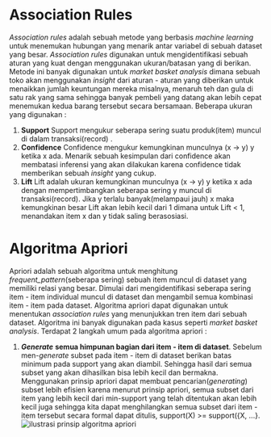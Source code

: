 # Association Rules
*Association rules* adalah sebuah metode yang berbasis *machine learning* untuk menemukan hubungan yang menarik antar variabel di sebuah dataset yang besar. *Association rules* digunakan untuk mengidentifikasi sebuah aturan yang kuat dengan menggunakan ukuran/batasan yang di berikan. Metode ini banyak digunakan untuk *market basket analysis* dimana sebuah toko akan menggunakan *insight* dari aturan - aturan yang diberikan untuk menaikkan jumlah keuntungan mereka misalnya, menaruh teh dan gula di satu rak yang sama sehingga banyak pembeli yang datang akan lebih cepat menemukan kedua barang tersebut secara bersamaan.
Beberapa ukuran yang digunakan :
 1. **Support**
Support mengukur seberapa sering suatu produk(item) muncul di dalam transaksi(record) .
 2. **Confidence**
Confidence mengukur kemungkinan munculnya (x -> y) y ketika x ada. Menarik sebuah kesimpulan dari confidence akan membatasi inferensi yang akan dilakukan karena confidence tidak memberikan sebuah *insight* yang cukup.
 3. **Lift**
Lift adalah ukuran kemungkinan munculnya (x -> y) y ketika x ada dengan mempertimbangkan seberapa sering y muncul di transaksi(record). Jika y terlalu banyak(melampaui jauh) x maka kemungkinan besar Lift akan lebih kecil dari 1 dimana untuk Lift < 1, menandakan item x dan y tidak saling berasosiasi.

# Algoritma Apriori
Apriori adalah sebuah algoritma untuk menghitung *frequent_pattern*(seberapa sering) sebuah item muncul di dataset yang memiliki relasi yang besar. Dimulai dari mengidentifikasi seberapa sering item - item individual muncul di dataset dan mengambil semua kombinasi item - item pada dataset. Algoritma apriori dapat digunakan untuk menentukan *association rules* yang menunjukkan tren item dari sebuah dataset. Algoritma ini banyak digunakan pada kasus seperti *market basket analysis*.
Terdapat 2 langkah umum pada algoritma apriori :
1. ***Generate*** **semua himpunan bagian dari item - item di dataset**.
Sebelum men-*generate* subset pada item - item di dataset berikan batas minimum pada support yang akan diambil. Sehingga hasil dari semua subset yang akan dihasilkan bisa lebih kecil dan bermakna. Menggunakan prinsip apriori dapat membuat pencarian(*generating*) subset lebih efisien karena menurut prinsip apriori, semua subset dari item yang lebih kecil dari min-support yang telah ditentukan akan lebih kecil juga sehingga kita dapat menghilangkan semua subset dari item - item tersebut secara formal dapat ditulis, support(X) >= support({X, ...}.
![ilustrasi prinsip algoritma apriori](https://miro.medium.com/max/500/1*3C8TKEtyZHpYbesLwLeCxQ.gif)

